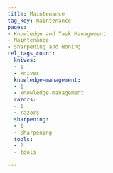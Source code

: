 ```yaml
---
title: Maintenance
tag_key: maintenance
pages:
- Knowledge and Task Management
- Maintenance
- Sharpening and Honing
rel_tags_count:
  knives:
  - 1
  - knives
  knowledge-management:
  - 1
  - knowledge-management
  razors:
  - 1
  - razors
  sharpening:
  - 1
  - sharpening
  tools:
  - 2
  - tools

---
```

